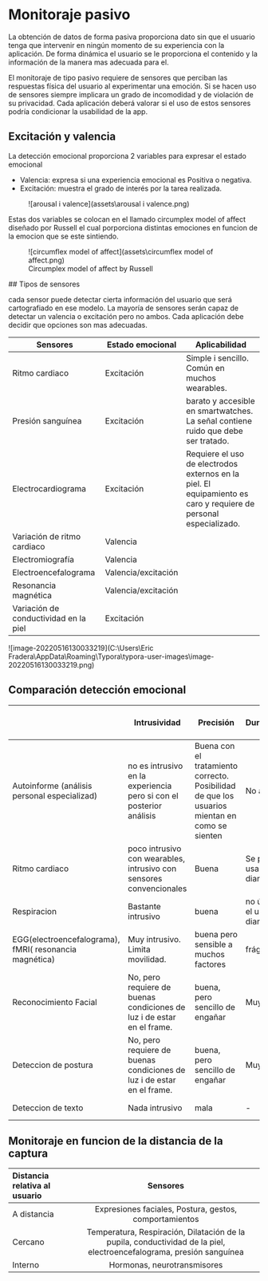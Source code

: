 # Monitoraje pasivo

La obtención de datos de forma pasiva proporciona dato sin que el usuario tenga que intervenir en ningún momento de su experiencia con la aplicación. De forma dinámica el usuario se le proporciona el contenido y la información de la manera mas adecuada para el.

El monitoraje de tipo pasivo requiere de sensores que perciban las respuestas física del usuario al experimentar una emoción. Si se hacen uso de sensores siempre implicara un grado de incomodidad y de violación de su privacidad. Cada aplicación deberá valorar si el uso de estos sensores podría condicionar la usabilidad de la app.

## Excitación y valencia

La detección emocional proporciona 2 variables para expresar el estado emocional

* Valencia: expresa si una experiencia emocional es Positiva o negativa.
* Excitación: muestra el grado de interés por la tarea realizada.

<figure markdown>
   ![arousal i valence](assets\arousal i valence.png)
   <figcaption></figcaption>
</figure>

Estas dos variables se colocan en el llamado circumplex model of affect diseñado por Russell el cual porporciona distintas emociones en funcion de la emocion que se este sintiendo.

<figure markdown>
   ![circumflex model of affect](assets\circumflex model of affect.png)
   <figcaption>Circumplex model of affect by Russell</figcaption>
</figure>
## Tipos de sensores

cada sensor puede detectar cierta información del usuario que será cartografiado en ese modelo. La mayoría de sensores serán capaz de detectar un valencia o excitación pero no ambos. Cada aplicación debe decidir que opciones son mas adecuadas. 



| Sensores                              | Estado emocional    | Aplicabilidad                                                |
| ------------------------------------- | ------------------- | ------------------------------------------------------------ |
| Ritmo cardiaco                        | Excitación          | Simple i sencillo. Común en muchos wearables.                |
| Presión sanguínea                     | Excitación          | barato y accesible en smartwatches. La señal contiene ruido que debe ser tratado. |
| Electrocardiograma                    | Excitación          | Requiere el uso de electrodos externos en la piel. El equipamiento es caro y requiere de personal especializado. |
| Variación de ritmo cardiaco           | Valencia            |                                                              |
| Electromiografía                      | Valencia            |                                                              |
| Electroencefalograma                  | Valencia/excitación |                                                              |
| Resonancia magnética                  | Valencia/excitación |                                                              |
| Variación de conductividad en la piel | Excitación          |                                                              |

![image-20220516130033219](C:\Users\Eric Fradera\AppData\Roaming\Typora\typora-user-images\image-20220516130033219.png)

## Comparación detección emocional

|                                                        | Intrusividad                                                 | Precisión                                                    | Durabilidad                | Tiempo de detección | Coste                                                        |
| ------------------------------------------------------ | ------------------------------------------------------------ | ------------------------------------------------------------ | -------------------------- | ------------------- | ------------------------------------------------------------ |
| Autoinforme (análisis personal especializad)           | no es intrusivo en la experiencia pero si con el posterior análisis | Buena con el tratamiento correcto. Posibilidad de que los usuarios mientan en como se sienten | No aplica                  | A posteriori        | No implica detección con hardware, pero requiere de horas de personal experimentado |
| Ritmo cardiaco                                         | poco intrusivo con wearables, intrusivo con sensores convencionales | Buena                                                        | Se puede usar a diario     | tiempo real         | muy baratos                                                  |
| Respiracion                                            | Bastante intrusivo                                           | buena                                                        | no útil para el uso diario | tiempo real         | caro                                                         |
| EGG(electroencefalograma), fMRI( resonancia magnética) | Muy intrusivo. Limita movilidad.                             | buena pero sensible a muchos factores                        | frágil                     | tiempo real         | muy caro                                                     |
| Reconocimiento Facial                                  | No, pero requiere de buenas condiciones de luz i de estar en el frame. | buena, pero sencillo de engañar                              | Muy fuerte                 | tiempo real         | Costes de desarrollo o costes de contratación del servicio   |
| Deteccion de postura                                   | No, pero requiere de buenas condiciones de luz i de estar en el frame. | buena, pero sencillo de engañar                              | Muy fuerte                 | tiempo real         | Costes de desarrollo o costes de contratación del servicio   |
| Deteccion de texto                                     | Nada intrusivo                                               | mala                                                         | -                          | tiempo real         | coste de desarrollo                                          |

## Monitoraje en funcion de la distancia de la captura

| Distancia relativa al usuario |                           Sensores                           |
| :---------------------------- | :----------------------------------------------------------: |
| A distancia                   |    Expresiones faciales, Postura, gestos, comportamientos    |
| Cercano                       | Temperatura, Respiración, Dilatación de la pupila, conductividad de la piel, electroencefalograma, presión sanguínea |
| Interno                       |                 Hormonas, neurotransmisores                  |
